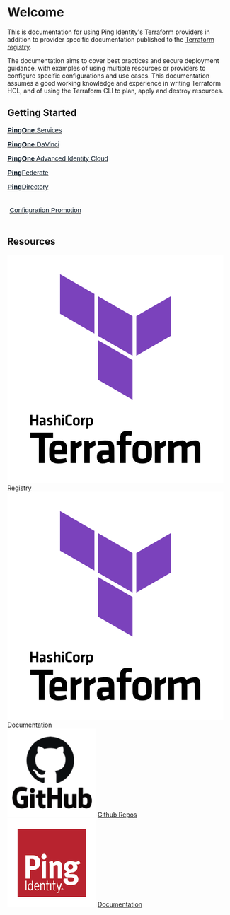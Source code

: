 # Welcome

This is documentation for using Ping Identity's [Terraform](https://www.terraform.io/) providers in addition to provider specific documentation published to the [Terraform registry](https://registry.terraform.io/namespaces/pingidentity).

The documentation aims to cover best practices and secure deployment guidance, with examples of using multiple resources or providers to configure specific configurations and use cases.  This documentation assumes a good working knowledge and experience in writing Terraform HCL, and of using the Terraform CLI to plan, apply and destroy resources.

## Getting Started

<div class="banner">
    <a href="getting-started/pingone/">
        <p style="font-family: 'Gotham SSm A', 'Gotham SSm B', Helvetica, sans-serif; color:#071624; font-size: 15px; width: 100%; top: 50%;"><strong>PingOne</strong> Services</p>
    </a>
</div>
<div class="banner">
    <a href="getting-started/davinci/">
        <p style="font-family: 'Gotham SSm A', 'Gotham SSm B', Helvetica, sans-serif; color:#071624; font-size: 15px; width: 100%; top: 50%;"><strong>PingOne</strong> DaVinci</p>
    </a>
</div>
<div class="banner">
    <a href="getting-started/pingone-advanced-identity-cloud/">
        <p style="font-family: 'Gotham SSm A', 'Gotham SSm B', Helvetica, sans-serif; color:#071624; font-size: 15px; width: 100%; top: 50%;"><strong>PingOne</strong> Advanced Identity Cloud</p>
    </a>
</div>
<div class="banner">
    <a href="getting-started/pingfederate/">
        <p style="font-family: 'Gotham SSm A', 'Gotham SSm B', Helvetica, sans-serif; color:#071624; font-size: 15px; width: 100%; top: 50%;"><strong>Ping</strong>Federate</p>
    </a>
</div>
<div class="banner">
    <a href="getting-started/pingdirectory/">
        <p style="font-family: 'Gotham SSm A', 'Gotham SSm B', Helvetica, sans-serif; color:#071624; font-size: 15px; width: 100%; top: 50%;"><strong>Ping</strong>Directory</p>
    </a>
</div>
<div class="banner" style="padding: 6px 5px">
    <a href="getting-started/configuration-promotion/">
        <p style="font-family: 'Gotham SSm A', 'Gotham SSm B', Helvetica, sans-serif; color:#071624; font-size: 15px; width: 100%; top: 50%;">Configuration Promotion</p>
    </a>
</div>

## Resources

<div class="banner" onclick="window.open('https://registry.terraform.io/namespaces/pingidentity','');">
    <img class="assets" src="img/logos/tf-logo.svg" alt="Terraform logo" />
    <span class="caption">
        <a class="assetlinks" href="https://registry.terraform.io/namespaces/pingidentity" target=”_blank”>Registry</a>
    </span>
</div>
<div class="banner" onclick="window.open('https://developer.hashicorp.com/terraform/docs','');">
    <img class="assets" src="img/logos/tf-logo.svg" alt="Terraform logo" />
    <span class="caption">
        <a class="assetlinks" href="https://developer.hashicorp.com/terraform/docs" target=”_blank”>Documentation</a>
    </span>
</div>
<div class="banner" onclick="window.open('https://github.com/pingidentity?q=terraform&type=all&language=&sort=','');">
    <img class="assets" src="img/logos/github.png" alt="Github logo" />
    <span class="caption">
        <a class="assetlinks" href="https://github.com/pingidentity?q=terraform&type=all&language=&sort=" target=”_blank”>Github Repos</a>
    </span>
</div>
<div class="banner" onclick="window.open('https://docs.pingidentity.com/','');">
    <img class="assets" src="img/logos/ping.png" alt="Ping Identity logo" />
    <span class="caption">
        <a class="assetlinks" href="https://docs.pingidentity.com/" target=”_blank”>Documentation</a>
    </span>
</div>
